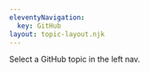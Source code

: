 ```yaml
---
eleventyNavigation:
  key: GitHub
layout: topic-layout.njk
---
```


Select a GitHub topic in the left nav.
